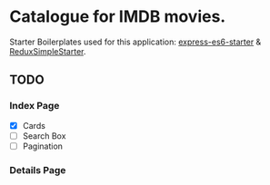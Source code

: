 # Catalogue for IMDB movies.

Starter Boilerplates used for this application: [express-es6-starter](https://github.com/tomyitav/express-es6-starter) & [ReduxSimpleStarter](https://github.com/StephenGrider/ReduxSimpleStarter).

## TODO

### Index Page
- [x] Cards
- [ ] Search Box
- [ ] Pagination

### Details Page
